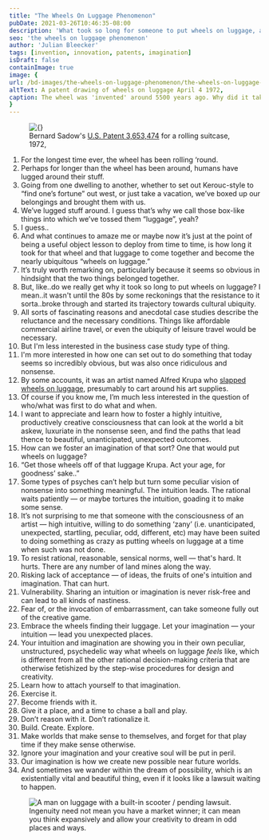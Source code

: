 ```yaml
---
title: "The Wheels On Luggage Phenomenon"
pubDate: 2021-03-26T10:46:35-08:00
description: 'What took so long for someone to put wheels on luggage, anyway?'
seo: 'the wheels on luggage phenomenon'
author: 'Julian Bleecker'
tags: [invention, innovation, patents, imagination]
isDraft: false
containImage: true
image: {
url: /bd-images/the-wheels-on-luggage-phenomenon/the-wheels-on-luggage-phenomenon_dd755550-f1cc-4375-b485-3551da6d1dd0.png,
altText: A patent drawing of wheels on luggage April 4 1972,
caption: The wheel was 'invented' around 5500 years ago. Why did it take so long for someone to put it on luggage, anyway?
}
---
```


<figure>
<img src=/bd-images/the-wheels-on-luggage-phenomenon/blog_smith-monica-2015-11-24_SuitcasePatent3653474.png alt={} />
<figcaption>Bernard Sadow's <a href="https://patents.google.com/patent/US3653474A/en">U.S. Patent 3,653,474</a> for a rolling suitcase, 1972,</figcaption>
</figure> 

1. For the longest time ever, the wheel has been rolling ‘round.
2. Perhaps for longer than the wheel has been around, humans have lugged around their stuff.
3. Going from one dwelling to another, whether to set out Kerouc-style to “find one’s fortune” out west, or just take a vacation, we’ve boxed up our belongings and brought them with us.
4. We’ve lugged stuff around. I guess that’s why we call those box-like things into which we’ve tossed them “luggage”, yeah? 
5. I guess..
6. And what continues to amaze me or maybe now it’s just at the point of being a useful object lesson to deploy from time to time, is how long it took for that wheel and that luggage to come together and become the nearly ubiquitous “wheels on luggage.”
7. It’s truly worth remarking on, particularly because it seems so obvious in hindsight that the two things belonged together.
8. But, like..do we really get why it took so long to put wheels on luggage? I mean..it wasn't until the 80s by some reckonings that the resistance to it sorta..broke through and started its trajectory towards cultural ubiquity. 
9. All sorts of fascinating reasons and anecdotal case studies describe the reluctance and the necessary conditions. Things like affordable commercial airline travel, or even the ubiquity of leisure travel would be necessary.
10. But I'm less interested in the business case study type of thing.
11. I'm more interested in how one can set out to do something that today seems so incredibly obvious, but was also once ridiculous and nonsense.
12. By some accounts, it was an artist named Alfred Krupa who [slapped wheels on luggage](https://www.thefirstnews.com/article/was-suitcase-on-wheels-invented-by-pole-new-photo-shows-artist-alfred-krupa-with-iconic-suitcase-nearly-20-years-before-idea-was-patented-by-us-inventor-10720), presumably to cart around his art supplies. 
13. Of course if you know me, I’m much less interested in the question of who/what was first to do what and when.
14. I want to appreciate and learn how to foster a highly intuitive, productively creative consciousness that can look at the world a bit askew, luxuriate in the nonsense seen, and find the paths that lead thence to beautiful, unanticipated, unexpected outcomes.
15. How can we foster an imagination of that sort? One that would put wheels on luggage?
16. “Get those wheels off of that luggage Krupa. Act your age, for goodness’ sake..”
17. Some types of psyches can’t help but turn some peculiar vision of nonsense into something meaningful. The intuition leads. The rational waits patiently — or maybe tortures the intuition, goading it to make some sense.
18. It’s not surprising to me that someone with the consciousness of an artist — high intuitive, willing to do something ‘zany’ (i.e. unanticipated, unexpected, startling, peculiar, odd, different, etc) may have been suited to doing something as crazy as putting wheels on luggage at a time when such was not done. 
19. To resist rational, reasonable, sensical norms, well — that's hard. It hurts. There are any number of land mines along the way.
20. Risking lack of acceptance — of ideas, the fruits of one's intuition and imagination. That can hurt.
21. Vulnerability. Sharing an intuition or imagination is never risk-free and can lead to all kinds of nastiness. 
22. Fear of, or the invocation of embarrassment, can take someone fully out of the creative game. 
23. Embrace the wheels finding their luggage. Let your imagination — your intuition — lead you unexpected places.
24. Your intuition and imagination are showing you in their own peculiar, unstructured, psychedelic way what wheels on luggage _feels_ like, which is different from all the other rational decision-making criteria that are otherwise fetishized by the step-wise procedures for design and creativity. 
25. Learn how to attach yourself to that imagination. 
26. Exercise it. 
27. Become friends with it. 
28. Give it a place, and a time to chase a ball and play. 
29. Don’t reason with it. Don’t rationalize it. 
30. Build. Create. Explore. 
31. Make worlds that make sense to themselves, and forget for that play time if they make sense otherwise.
32. Ignore your imagination and your creative soul will be put in peril.
33. Our imagination is how we create new possible near future worlds.
34. And sometimes we wander within the dream of possibility, which is an existentially vital and beautiful thing, even if it looks like a lawsuit waiting to happen.
<figure>
<img src=/bd-images/the-wheels-on-luggage-phenomenon/blog_smith-monica-2015-11-24_Man-on-luggage-with-built-in-scooter_Google-Images.jpg alt="A man on luggage with a built-in scooter / pending lawsuit." />
<figcaption>Ingenuity need not mean you have a market winner; it can mean you think expansively and allow your creativity to dream in odd places and ways.</figcaption>
</figure>


